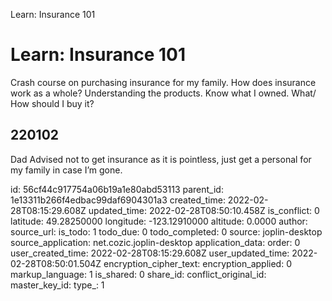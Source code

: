 Learn: Insurance 101

# Learn: Insurance 101

Crash course on purchasing insurance for my family.
How does insurance work as a whole?
Understanding the products. Know what I owned.
What/ How should I buy it?

## 220102 
Dad Advised not to get insurance as it is pointless, just get a personal for my family in case I’m gone.

id: 56cf44c917754a06b19a1e80abd53113
parent_id: 1e13311b266f4edbac99daf6904301a3
created_time: 2022-02-28T08:15:29.608Z
updated_time: 2022-02-28T08:50:10.458Z
is_conflict: 0
latitude: 49.28250000
longitude: -123.12910000
altitude: 0.0000
author: 
source_url: 
is_todo: 1
todo_due: 0
todo_completed: 0
source: joplin-desktop
source_application: net.cozic.joplin-desktop
application_data: 
order: 0
user_created_time: 2022-02-28T08:15:29.608Z
user_updated_time: 2022-02-28T08:50:01.504Z
encryption_cipher_text: 
encryption_applied: 0
markup_language: 1
is_shared: 0
share_id: 
conflict_original_id: 
master_key_id: 
type_: 1